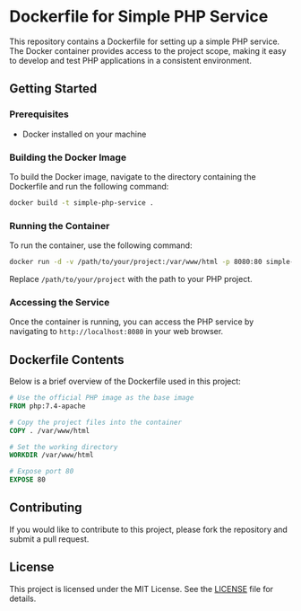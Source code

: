 # Dockerfile for Simple PHP Service

This repository contains a Dockerfile for setting up a simple PHP service. The Docker container provides access to the project scope, making it easy to develop and test PHP applications in a consistent environment.

## Getting Started

### Prerequisites

- Docker installed on your machine

### Building the Docker Image

To build the Docker image, navigate to the directory containing the Dockerfile and run the following command:

```sh
docker build -t simple-php-service .
```

### Running the Container

To run the container, use the following command:

```sh
docker run -d -v /path/to/your/project:/var/www/html -p 8080:80 simple-php-service
```

Replace `/path/to/your/project` with the path to your PHP project.

### Accessing the Service

Once the container is running, you can access the PHP service by navigating to `http://localhost:8080` in your web browser.

## Dockerfile Contents

Below is a brief overview of the Dockerfile used in this project:

```Dockerfile
# Use the official PHP image as the base image
FROM php:7.4-apache

# Copy the project files into the container
COPY . /var/www/html

# Set the working directory
WORKDIR /var/www/html

# Expose port 80
EXPOSE 80
```

## Contributing

If you would like to contribute to this project, please fork the repository and submit a pull request.

## License

This project is licensed under the MIT License. See the [LICENSE](LICENSE) file for details.
